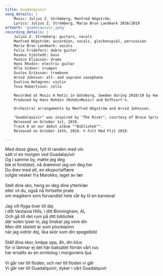 ```yaml
---
title: Guadalquivir
song_details: |
    Music: Julius Z. Strömberg, Manfred Högström,
    Lyrics: Julius Z. Strömberg, Marie Brun Landmark 2016/2019
artwork: 'guadalquivir.jpeg'
recording_details: |
    Julius Z. Strömberg: guitars, vocals
    Manfred Högström: accordion, vocals, glockenspiel, percussion
    Marie Brun Landmark: vocals
    Felix Fridefors: dobro guitar
    Rasmus Sjöstedt: bass
    Pontus Eliasson: drums
    Hans Rhodin: electric guitar
    Olle Vidner: trumpet
    Gustav Eriksson: trombone
    Arvid Johnson: alt- and soprano saxophone
    Evelina Holmgren: violin
    Tova Robertsson: cello

    Recorded at Music A Matic in Göteborg, Sweden during 2018/19 by Hans Rohdin.
    Produced by Hans Rohdin (RohdinMusic) and Dofhiort'n.

    Orchestral arrangements by Manfred Högström and Arvid Johnsson.

    "Guadalquivir" was inspired by "The River", courtesy of Bruce Springsteen/Columbia Records.
    Released on October 1st, 2019.
    Track 8 on our debut album ""Bibliotek"".
    Released on October 14th, 2019. © Fult Med Flit 2019.		

---
```


Med disse glass, fylt til randen med vin\
satt vi en morgen ved Guadalquivir\
Og i samme by, møtte jeg deg\
ble ei forelsket, nå drømmer jeg om deg her\
Du drev med alt, en eksportaffære\
solgte vesker fra Marokko, laget av lær\
\
Stell dine sko, heng av deg dine ytterklær\
eller vil du, også nå fortsette prate\
om magikern som forvandlet hele vår by til en karneval\
\
Jag vill flyga över till dej\
i ditt Vestavia Hills, i ditt Birmingham, AL\
Och gå till det rum på ditt bibliotek\
där solen lyser in, jag önskar jag vore din\
Men ditt skelett är som plockepinn\
när jag vidrör dej, lika skör som din spegelbild\
\
Ställ dina skor, knäpp upp, åh, din blus\
för vi lämnar ej det här baksätet förrän vårt rus\
har ersatts av en ornitolog i morgonens ljus\
\
Vi går ner till floden, och ner till floden vi går\
Vi går ner till Guadalquivir, dyker i vårt Guadalquvir
